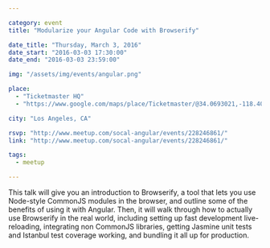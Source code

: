 ```yaml
---

category: event
title: "Modularize your Angular Code with Browserify"

date_title: "Thursday, March 3, 2016"
date_start: "2016-03-03 17:30:00"
date_end: "2016-03-03 23:59:00"

img: "/assets/img/events/angular.png"

place: 
  - "Ticketmaster HQ"
  - "https://www.google.com/maps/place/Ticketmaster/@34.0693021,-118.4032154,12z/data=!4m5!1m2!2m1!1sticketmaster+hq+hollywood!3m1!1s0x0000000000000000:0x39a16a8bedc69237"

city: "Los Angeles, CA"

rsvp: "http://www.meetup.com/socal-angular/events/228246861/"
link: "http://www.meetup.com/socal-angular/events/228246861/"

tags: 
  - meetup

---
```


This talk will give you an introduction to Browserify, a tool that lets you use Node-style CommonJS modules in the browser, and outline some of the benefits of using it with Angular. Then, it will walk through how to actually use Browserify in the real world, including setting up fast development live-reloading, integrating non CommonJS libraries, getting Jasmine unit tests and Istanbul test coverage working, and bundling it all up for production.

